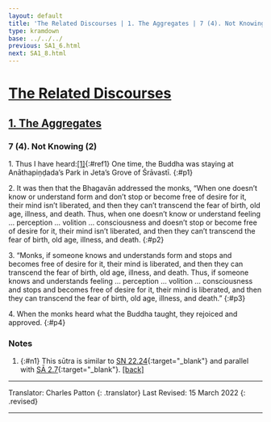 ```yaml
---
layout: default
title: 'The Related Discourses | 1. The Aggregates | 7 (4). Not Knowing (2)'
type: kramdown
base: ../../../
previous: SA1_6.html
next: SA1_8.html
---
```


# [The Related Discourses](../index.html)
## [1. The Aggregates](index.html)
### 7 (4). Not Knowing (2)

1\. Thus I have heard:[\[1\]](#n1){:#ref1} One time, the Buddha was staying at Anāthapiṇḍada’s Park in Jeta’s Grove of Śrāvastī.
{:#p1}

2\. It was then that the Bhagavān addressed the monks, “When one doesn’t know or understand form and don’t stop or become free of desire for it, their mind isn’t liberated, and then they can’t transcend the fear of birth, old age, illness, and death. Thus, when one doesn’t know or understand feeling … perception … volition … consciousness and doesn’t stop or become free of desire for it, their mind isn’t liberated, and then they can’t transcend the fear of birth, old age, illness, and death.
{:#p2}

3\. “Monks, if someone knows and understands form and stops and becomes free of desire for it, their mind is liberated, and then they can transcend the fear of birth, old age, illness, and death. Thus, if someone knows and understands feeling … perception … volition … consciousness and stops and becomes free of desire for it, their mind is liberated, and then they can transcend the fear of birth, old age, illness, and death.”
{:#p3}

4\. When the monks heard what the Buddha taught, they rejoiced and approved.
{:#p4}

### Notes
1. {:#n1} This sūtra is similar to [SN 22.24](https://suttacentral.net/sn22.24){:target="_blank"} and parallel with [SĀ 2.7](../02/SA2_7.html){:target="_blank"}. [\[back\]](#ref1)

---

Translator: Charles Patton
{: .translator}
Last Revised: 15 March 2022
{: .revised}

---